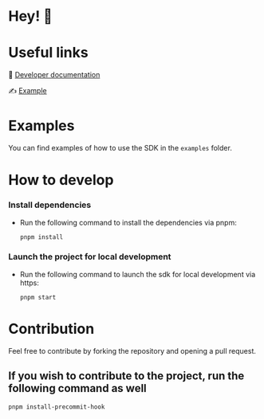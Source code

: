 # Hey! 👋

# Useful links

📜 [Developer documentation](https://docs.kycdao.xyz)

✍️ [Example](https://sdk.kycdao.xyz)

# Examples

You can find examples of how to use the SDK in the `examples` folder.

# How to develop

### Install dependencies

- Run the following command to install the dependencies via pnpm:

  ```
  pnpm install
  ```

### Launch the project for local development

- Run the following command to launch the sdk for local development via https:
  ```
  pnpm start
  ```

# Contribution

Feel free to contribute by forking the repository and opening a pull request.

## If you wish to contribute to the project, run the following command as well

```
pnpm install-precommit-hook
```
